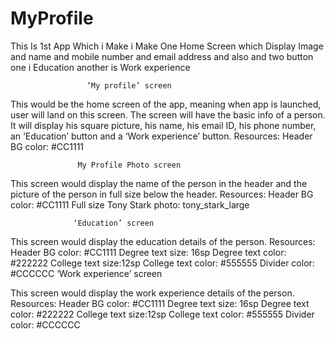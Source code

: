 # MyProfile
This Is 1st App Which i Make i Make One Home Screen which Display Image and name and mobile number and email address and also and two button one i Education another is Work experience

                     ‘My profile’ screen
This would be the home screen of the app, meaning when app is launched, user will land on
this screen. The screen will have the basic info of a person. It will display his square picture,
his name, his email ID, his phone number, an ‘Education’ button and a ‘Work experience’
button.
Resources:
Header BG color: #CC1111


                   My Profile Photo screen

This screen would display the name of the person in the header and the picture of the
person in full size below the header.
Resources:
Header BG color: #CC1111
Full size Tony Stark photo: tony_stark_large

 
                  ‘Education’ screen

This screen would display the education details of the person.
Resources:
Header BG color: #CC1111
Degree text size: 16sp
Degree text color: #222222
College text size:12sp
College text color: #555555
Divider color: #CCCCCC
                          ‘Work experience’ screen
                          
This screen would display the work experience details of the person.
Resources:
Header BG color: #CC1111
Degree text size: 16sp
Degree text color: #222222
College text size:12sp
College text color: #555555
Divider color: #CCCCCC

